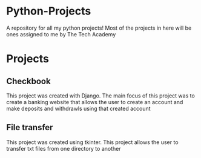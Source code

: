 # Python-Projects
A repository for all my python projects! Most of the projects in here will be ones assigned to me by The Tech Academy

# Projects


## Checkbook

This project was created with Django. The main focus of this project was to create a banking website that allows the user to create an account
and make deposits and withdrawls using that created account


## File transfer
This project was created using tkinter. This project allows the user to transfer txt files from one directory to another
